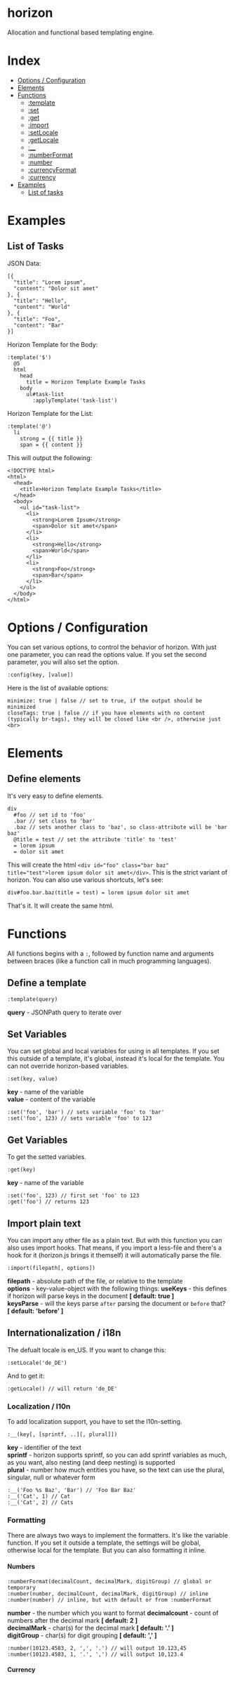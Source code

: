 horizon
=======

Allocation and functional based templating engine.

# Index
* [Options / Configuration](#options--configuration)
* [Elements](#elements)
* [Functions](#functions)
  * [:template](#define-a-template)
  * [:set](#set-variables)
  * [:get](#get-variables)
  * [:import](#import-plain-text)
  * [:setLocale](#internationalization--i18n)
  * [:getLocale](#internationalization--i18n)
  * [:__](#localization--l10n)
  * [:numberFormat](#numbers)
  * [:number](#numbers)
  * [:currencyFormat](#currency)
  * [:currency](#currency)
* [Examples](#examples)
  * [List of tasks](#list-of-tasks)


# Examples

## List of Tasks
JSON Data:

    [{
      "title": "Lorem ipsum",
      "content": "Dolor sit amet"
    }, {
      "title": "Hello",
      "content": "World"
    }, {
      "title": "Foo",
      "content": "Bar"
    }]

Horizon Template for the Body:

    :template('$')
      @5
      html
        head
          title = Horizon Template Example Tasks
        body
          ul#task-list
            :applyTemplate('task-list')

Horizon Template for the List:

    :template('@')
      li
        strong = {{ title }}
        span = {{ content }}
        
This will output the following:

    <!DOCTYPE html>
    <html>
      <head>
        <title>Horizon Template Example Tasks</title>
      </head>
      <body>
        <ul id="task-list">
          <li>
            <strong>Lorem Ipsum</strong>
            <span>Dolor sit amet</span>
          </li>
          <li>
            <strong>Hello</strong>
            <span>World</span>
          </li>
          <li>
            <strong>Foo</strong>
            <span>Bar</span>
          </li>
        </ul>
      </body>
    </html>

# Options / Configuration
You can set various options, to control the behavior of horizon. With just one parameter, you can read the options value. If you set the second parameter, you will also set the option.

    :config(key, [value])

Here is the list of available options:

    minimize: true | false // set to true, if the output should be minimized
    closeTags: true | false // if you have elements with no content (typically br-tags), they will be closed like <br />, otherwise just <br>
    

# Elements

## Define elements
It's very easy to define elements.

    div
      #foo // set id to 'foo'
      .bar // set class to 'bar'
      .baz // sets another class to 'baz', so class-attribute will be 'bar baz'
      @title = test // set the attribute 'title' to 'test'
      = lorem ipsum
      = dolor sit amet
      
This will create the html `<div id="foo" class="bar baz" title="test">lorem ipsum dolor sit amet</div>`. This is the strict variant of horizon. You can also use various shortcuts, let's see:

    div#foo.bar.baz(title = test) = lorem ipsum dolor sit amet

That's it. It will create the same html.

# Functions
All functions begins with a `:`, followed by function name and arguments between braces (like a function call in much programming languages).

## Define a template

    :template(query)

**query** - JSONPath query to iterate over

## Set Variables
You can set global and local variables for using in all templates. If you set this outside of a template, it's global, instead it's local for the template. You can not override horizon-based variables.

    :set(key, value)

**key** - name of the variable  
**value** - content of the variable

    :set('foo', 'bar') // sets variable 'foo' to 'bar'
    :set('foo', 123) // sets variable 'foo' to 123


## Get Variables
To get the setted variables.

    :get(key)

**key** - name of the variable

    :set('foo', 123) // first set 'foo' to 123
    :get('foo') // returns 123


## Import plain text
You can import any other file as a plain text. But with this function you can also uses import hooks. That means, if you import a less-file and there's a hook for it (horizon.js brings it themself) it will automatically parse the file.

    :import(filepath[, options])

**filepath** - absolute path of the file, or relative to the template  
**options** - key-value-object with the following things:
  **useKeys** - this defines if horizon will parse keys in the document **[ default: true ]**  
  **keysParse** - will the keys parse `after` parsing the document or `before` that? **[ default: 'before' ]**


## Internationalization / i18n

The defualt locale is en_US. If you want to change this:

    :setLocale('de_DE')
    
And to get it:

    :getLocale() // will return 'de_DE'

### Localization / l10n

To add localization support, you have to set the l10n-setting.

    :__(key[, [sprintf, ..][, plural]])

**key** - identifier of the text  
**sprintf** - horizon supports sprintf, so you can add sprintf variables as much, as you want, also nesting (and deep nesting) is supported  
**plural** - number how much entities you have, so the text can use the plural, singular, null or whatever form

    :__('Foo %s Baz', 'Bar') // 'Foo Bar Baz'
    :__('Cat', 1) // Cat
    :__('Cat', 2) // Cats


### Formatting

There are always two ways to implement the formatters. It's like the variable function. If you set it outside a template, the settings will be global, otherwise local for the template. But you can also formatting it inline.


#### Numbers

    :numberFormat(decimalCount, decimalMark, digitGroup) // global or temporary
    :number(number, decimalCount, decimalMark, digitGroup) // inline
    :number(number) // inline, but with default or from :numberFormat

**number** - the number which you want to format
**decimalcount** - count of numbers after the decimal mark **[ default: 2 ]**  
**decimalMark** - char(s) for the decimal mark **[ default: '.' ]**  
**digitGroup** - char(s) for digit grouping **[ default: ',' ]**

    :number(10123.4583, 2, ',', '.') // will output 10.123,45
    :number(10123.4583, 1, '.', ',') // will output 10,123.4


#### Currency